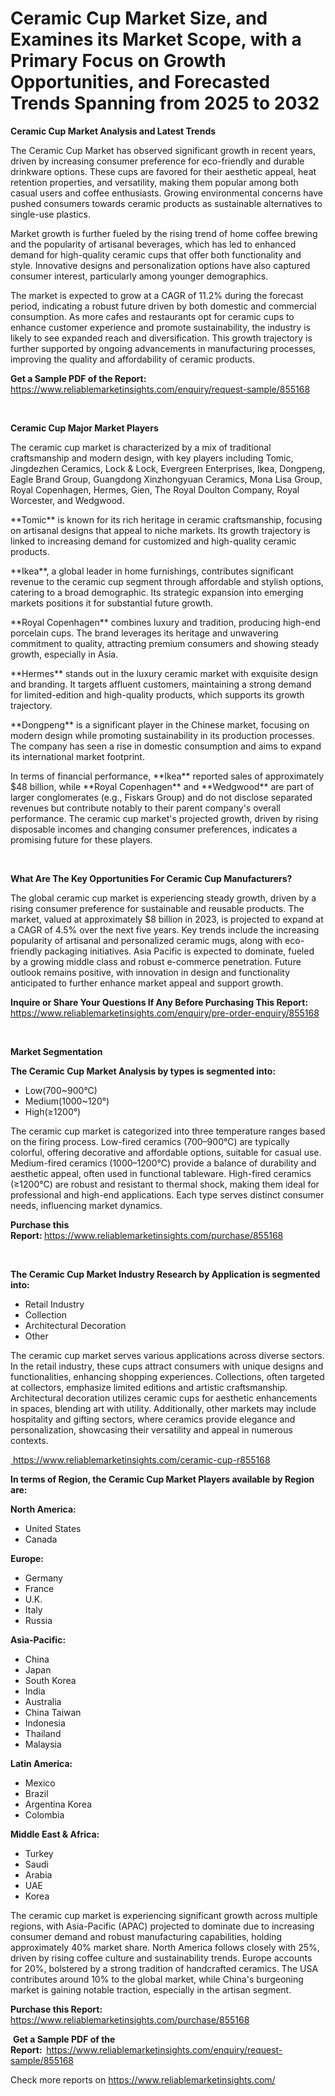 <p><h1>Ceramic Cup Market Size, and Examines its Market Scope, with a Primary Focus on Growth Opportunities, and Forecasted Trends Spanning from 2025 to 2032</h1></p><p><strong>Ceramic Cup Market Analysis and Latest Trends</strong></p>
<p><p>The Ceramic Cup Market has observed significant growth in recent years, driven by increasing consumer preference for eco-friendly and durable drinkware options. These cups are favored for their aesthetic appeal, heat retention properties, and versatility, making them popular among both casual users and coffee enthusiasts. Growing environmental concerns have pushed consumers towards ceramic products as sustainable alternatives to single-use plastics.</p><p>Market growth is further fueled by the rising trend of home coffee brewing and the popularity of artisanal beverages, which has led to enhanced demand for high-quality ceramic cups that offer both functionality and style. Innovative designs and personalization options have also captured consumer interest, particularly among younger demographics.</p><p>The market is expected to grow at a CAGR of 11.2% during the forecast period, indicating a robust future driven by both domestic and commercial consumption. As more cafes and restaurants opt for ceramic cups to enhance customer experience and promote sustainability, the industry is likely to see expanded reach and diversification. This growth trajectory is further supported by ongoing advancements in manufacturing processes, improving the quality and affordability of ceramic products.</p></p>
<p><strong>Get a Sample PDF of the Report:&nbsp;</strong> <a href="https://www.reliablemarketinsights.com/enquiry/request-sample/855168?utm_campaign=2118&utm_medium=2&utm_source=Github&utm_content=ia&utm_term=08022025&utm_id=ceramic-cup">https://www.reliablemarketinsights.com/enquiry/request-sample/855168</a></p>
<p>&nbsp;</p>
<p><strong>Ceramic Cup Major Market Players</strong></p>
<p><p>The ceramic cup market is characterized by a mix of traditional craftsmanship and modern design, with key players including Tomic, Jingdezhen Ceramics, Lock & Lock, Evergreen Enterprises, Ikea, Dongpeng, Eagle Brand Group, Guangdong Xinzhongyuan Ceramics, Mona Lisa Group, Royal Copenhagen, Hermes, Gien, The Royal Doulton Company, Royal Worcester, and Wedgwood.</p><p>**Tomic** is known for its rich heritage in ceramic craftsmanship, focusing on artisanal designs that appeal to niche markets. Its growth trajectory is linked to increasing demand for customized and high-quality ceramic products.</p><p>**Ikea**, a global leader in home furnishings, contributes significant revenue to the ceramic cup segment through affordable and stylish options, catering to a broad demographic. Its strategic expansion into emerging markets positions it for substantial future growth.</p><p>**Royal Copenhagen** combines luxury and tradition, producing high-end porcelain cups. The brand leverages its heritage and unwavering commitment to quality, attracting premium consumers and showing steady growth, especially in Asia.</p><p>**Hermes** stands out in the luxury ceramic market with exquisite design and branding. It targets affluent customers, maintaining a strong demand for limited-edition and high-quality products, which supports its growth trajectory.</p><p>**Dongpeng** is a significant player in the Chinese market, focusing on modern design while promoting sustainability in its production processes. The company has seen a rise in domestic consumption and aims to expand its international market footprint.</p><p>In terms of financial performance, **Ikea** reported sales of approximately $48 billion, while **Royal Copenhagen** and **Wedgwood** are part of larger conglomerates (e.g., Fiskars Group) and do not disclose separated revenues but contribute notably to their parent company's overall performance. The ceramic cup market's projected growth, driven by rising disposable incomes and changing consumer preferences, indicates a promising future for these players.</p></p>
<p>&nbsp;</p>
<p><strong>What Are The Key Opportunities For Ceramic Cup Manufacturers?</strong></p>
<p><p>The global ceramic cup market is experiencing steady growth, driven by a rising consumer preference for sustainable and reusable products. The market, valued at approximately $8 billion in 2023, is projected to expand at a CAGR of 4.5% over the next five years. Key trends include the increasing popularity of artisanal and personalized ceramic mugs, along with eco-friendly packaging initiatives. Asia Pacific is expected to dominate, fueled by a growing middle class and robust e-commerce penetration. Future outlook remains positive, with innovation in design and functionality anticipated to further enhance market appeal and support growth.</p></p>
<p><strong>Inquire or Share Your Questions If Any Before Purchasing This Report:</strong> <a href="https://www.reliablemarketinsights.com/enquiry/pre-order-enquiry/855168?utm_campaign=2118&utm_medium=2&utm_source=Github&utm_content=ia&utm_term=08022025&utm_id=ceramic-cup">https://www.reliablemarketinsights.com/enquiry/pre-order-enquiry/855168</a></p>
<p>&nbsp;</p>
<p><strong>Market Segmentation</strong></p>
<p><strong>The Ceramic Cup Market Analysis by types is segmented into:</strong></p>
<p><ul><li>Low(700~900°C)</li><li>Medium(1000~120°)</li><li>High(≥1200°)</li></ul></p>
<p><p>The ceramic cup market is categorized into three temperature ranges based on the firing process. Low-fired ceramics (700–900°C) are typically colorful, offering decorative and affordable options, suitable for casual use. Medium-fired ceramics (1000–1200°C) provide a balance of durability and aesthetic appeal, often used in functional tableware. High-fired ceramics (≥1200°C) are robust and resistant to thermal shock, making them ideal for professional and high-end applications. Each type serves distinct consumer needs, influencing market dynamics.</p></p>
<p><strong>Purchase this Report:&nbsp;</strong><a href="https://www.reliablemarketinsights.com/purchase/855168?utm_campaign=2118&utm_medium=2&utm_source=Github&utm_content=ia&utm_term=08022025&utm_id=ceramic-cup">https://www.reliablemarketinsights.com/purchase/855168</a></p>
<p>&nbsp;</p>
<p><strong>The Ceramic Cup Market Industry Research by Application is segmented into:</strong></p>
<p><ul><li>Retail Industry</li><li>Collection</li><li>Architectural Decoration</li><li>Other</li></ul></p>
<p><p>The ceramic cup market serves various applications across diverse sectors. In the retail industry, these cups attract consumers with unique designs and functionalities, enhancing shopping experiences. Collections, often targeted at collectors, emphasize limited editions and artistic craftsmanship. Architectural decoration utilizes ceramic cups for aesthetic enhancements in spaces, blending art with utility. Additionally, other markets may include hospitality and gifting sectors, where ceramics provide elegance and personalization, showcasing their versatility and appeal in numerous contexts.</p></p>
<p><a href="https://www.reliablemarketinsights.com/ceramic-cup-r855168?utm_campaign=2118&utm_medium=2&utm_source=Github&utm_content=ia&utm_term=08022025&utm_id=ceramic-cup">&nbsp;https://www.reliablemarketinsights.com/ceramic-cup-r855168</a></p>
<p><strong>In terms of Region, the Ceramic Cup Market Players available by Region are:</strong></p>
<p>
    <p> <strong> North America: </strong>
        <ul>
            <li>United States</li>
            <li>Canada</li>
        </ul>
        </p> 
    <p> <strong> Europe: </strong>
        <ul>
            <li>Germany</li>
            <li>France</li>
            <li>U.K.</li>
            <li>Italy</li>
            <li>Russia</li>
        </ul>
        </p> 
    <p> <strong> Asia-Pacific: </strong>
        <ul>
            <li>China</li>
            <li>Japan</li>
            <li>South Korea</li>
            <li>India</li>
            <li>Australia</li>
            <li>China Taiwan</li>
            <li>Indonesia</li>
            <li>Thailand</li>
            <li>Malaysia</li>
        </ul>
        </p> 
    <p> <strong> Latin America: </strong>
        <ul>
            <li>Mexico</li>
            <li>Brazil</li>
            <li>Argentina Korea</li>
            <li>Colombia</li>
        </ul>
        </p> 
    <p> <strong> Middle East & Africa: </strong>
        <ul>
            <li>Turkey</li>
            <li>Saudi</li>
            <li>Arabia</li>
            <li>UAE</li>
            <li>Korea</li>
        </ul>
    </p>
    </p>
<p><p>The ceramic cup market is experiencing significant growth across multiple regions, with Asia-Pacific (APAC) projected to dominate due to increasing consumer demand and robust manufacturing capabilities, holding approximately 40% market share. North America follows closely with 25%, driven by rising coffee culture and sustainability trends. Europe accounts for 20%, bolstered by a strong tradition of handcrafted ceramics. The USA contributes around 10% to the global market, while China's burgeoning market is gaining notable traction, especially in the artisan segment.</p></p>
<p><strong>Purchase this Report: </strong><a href="https://www.reliablemarketinsights.com/purchase/855168?utm_campaign=2118&utm_medium=2&utm_source=Github&utm_content=ia&utm_term=08022025&utm_id=ceramic-cup">https://www.reliablemarketinsights.com/purchase/855168</a></p>
<p>&nbsp;<strong>Get a Sample PDF of the Report:&nbsp;&nbsp;</strong><a href="https://www.reliablemarketinsights.com/enquiry/request-sample/855168?utm_campaign=2118&utm_medium=2&utm_source=Github&utm_content=ia&utm_term=08022025&utm_id=ceramic-cup">https://www.reliablemarketinsights.com/enquiry/request-sample/855168</a></p>
<p><strong></strong></p>
<p>Check more reports on <a href="https://www.reliablemarketinsights.com/?utm_campaign=2118&utm_medium=2&utm_source=Github&utm_content=ia&utm_term=08022025&utm_id=ceramic-cup">https://www.reliablemarketinsights.com/</a></p>